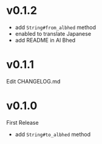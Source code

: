 # v0.1.2
- add `String#from_albhed` method
- enabled to translate Japanese
- add README in Al Bhed

# v0.1.1
Edit CHANGELOG.md

# v0.1.0
First Release

- add `String#to_albhed` method
